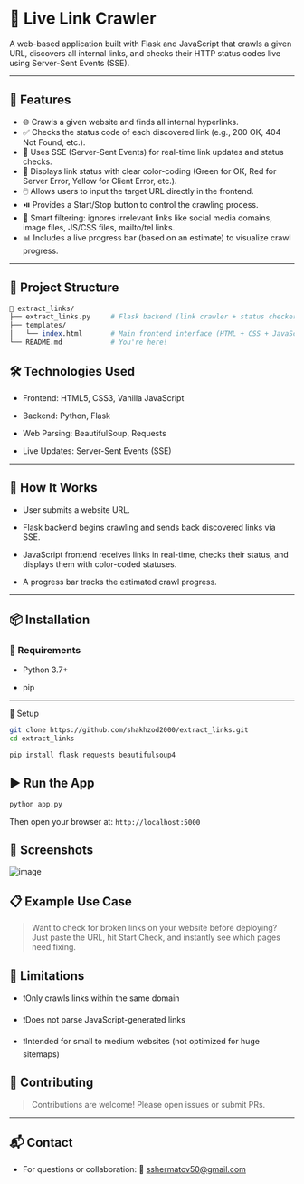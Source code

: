 # 🔗 Live Link Crawler

A web-based application built with Flask and JavaScript that crawls a given URL, discovers all internal links, and checks their HTTP status codes live using Server-Sent Events (SSE).

---

## 🚀 Features

* 🌐 Crawls a given website and finds all internal hyperlinks.
* ✅ Checks the status code of each discovered link (e.g., 200 OK, 404 Not Found, etc.).
* 📡 Uses SSE (Server-Sent Events) for real-time link updates and status checks.
* 🎨 Displays link status with clear color-coding (Green for OK, Red for Server Error, Yellow for Client Error, etc.).
* 🖱️ Allows users to input the target URL directly in the frontend.
* ⏯️ Provides a Start/Stop button to control the crawling process.
* 🧠 Smart filtering: ignores irrelevant links like social media domains, image files, JS/CSS files, mailto/tel links.
* 📊 Includes a live progress bar (based on an estimate) to visualize crawl progress.

---

## 📂 Project Structure

```perl
📁 extract_links/
├── extract_links.py     # Flask backend (link crawler + status checker + SSE stream)
├── templates/
│   └── index.html       # Main frontend interface (HTML + CSS + JavaScript)
└── README.md            # You're here!
```

## 🛠️ Technologies Used

* Frontend: HTML5, CSS3, Vanilla JavaScript

* Backend: Python, Flask

* Web Parsing: BeautifulSoup, Requests

* Live Updates: Server-Sent Events (SSE)

---

## 🧪 How It Works

* User submits a website URL.

* Flask backend begins crawling and sends back discovered links via SSE.

* JavaScript frontend receives links in real-time, checks their status, and displays them with color-coded statuses.

* A progress bar tracks the estimated crawl progress.

---

## 📦 Installation
### 🔧 Requirements
* Python 3.7+

* pip

---

🧰 Setup
```bash
git clone https://github.com/shakhzod2000/extract_links.git
cd extract_links
```

```bash
pip install flask requests beautifulsoup4
```

## ▶️ Run the App
```bash
python app.py
```
Then open your browser at: `http://localhost:5000`


## 📸 Screenshots
![image](https://github.com/user-attachments/assets/0be870a6-548a-43d5-add3-7f42d4e4070a)


## 📋 Example Use Case
> Want to check for broken links on your website before deploying? Just paste the URL, hit Start Check, and instantly see which pages need fixing.

## 🚧 Limitations
* ❗Only crawls links within the same domain

* ❗Does not parse JavaScript-generated links

* ❗Intended for small to medium websites (not optimized for huge sitemaps)

## 🤝 Contributing
> Contributions are welcome! Please open issues or submit PRs.

---

## 📬 Contact
* For questions or collaboration: 📧 sshermatov50@gmail.com
